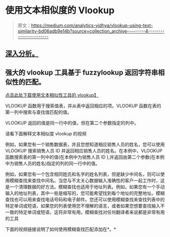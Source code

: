 # 使用文本相似度的 Vlookup

> 原文：<https://medium.com/analytics-vidhya/vlookup-using-text-similarity-bd06adb9e14b?source=collection_archive---------4----------------------->

## [深入分析。](/@benabrin/excel-approximate-match-fuzzy-match-up-7cf5abda2764?source=friends_link&sk=d111cd27d29168f4ec9844d979556641)

## 强大的 vlookup 工具基于 fuzzylookup 返回字符串相似性的匹配。

[点击此处下载使用文本相似性工具的 vlookup】](https://workspace.google.com/marketplace/app/xlookup_for_sheets/319859325063)

VLOOKUP 函数用于搜索值表，并从表中返回相应的项。VLOOKUP 函数在表的第一列中搜索与查找值匹配的值。

VLOOKUP 返回的值是同一行中的值，但在第二个参数指定的列中。

请看下面解释文本相似度 vlookup 的视频

例如，如果您有一个销售数据表，并且您想知道相应销售人员的姓名，您可以使用 VLOOKUP 搜索销售人员 ID 并返回相应销售人员的姓名。在本例中，VLOOKUP 函数搜索表的第一列中的值(在本例中为销售人员 ID ),并返回由第二个参数(在本例中为销售人员的姓名)指定的列的同一行中的值。

例如，如果您有一个包含相同姓氏和名字的姓名列表，但是缺少中间名，则可以使用模糊查找来查找中间名。当您与不太关心数据输入准确性的客户一起工作时，这是一个清理数据的好方法。模糊查找也适用于地址列表。例如，如果您有一个手动输入的地址列表，其中一些是缩写的，您可能希望找到每个地址的完整地址。模糊查找也可以用来查找电话号码和电子邮件。您还可以使用模糊查找来查找列表中的特定单词或短语，如果您的列表使用您不理解的语言，或者如果您想要查找输入不一致的特定单词或短语，这将非常有用。模糊查找对任何翻译者来说都是非常有用的工具

下面的视频链接说明了如何使用模糊查找匹配添加在*。*